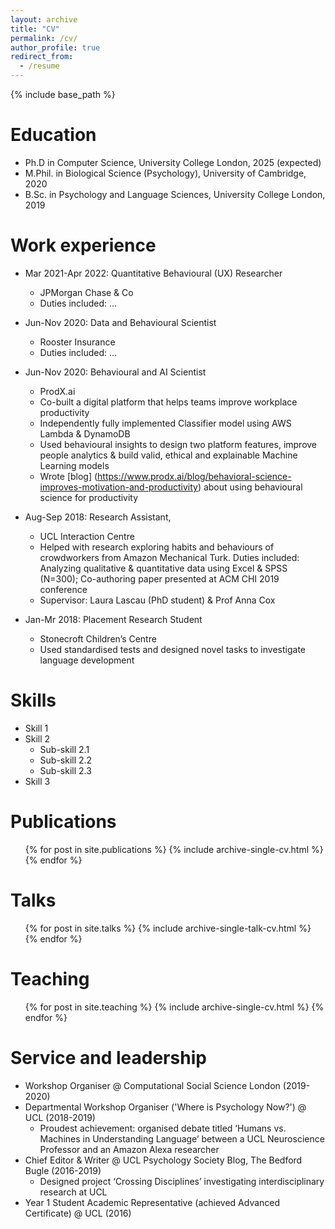 ```yaml
---
layout: archive
title: "CV"
permalink: /cv/
author_profile: true
redirect_from:
  - /resume
---
```


{% include base_path %}

Education
======
* Ph.D in Computer Science, University College London, 2025 (expected)
* M.Phil. in Biological Science (Psychology), University of Cambridge, 2020 
* B.Sc. in Psychology and Language Sciences, University College London, 2019



Work experience
======
* Mar 2021-Apr 2022: Quantitative Behavioural (UX) Researcher
  * JPMorgan Chase & Co
  * Duties included: ...

* Jun-Nov 2020: Data and Behavioural Scientist
  * Rooster Insurance
  * Duties included: ...

* Jun-Nov 2020: Behavioural and AI Scientist
  * ProdX.ai
  * Co-built a digital platform that helps teams improve workplace productivity
  * Independently fully implemented Classifier model using AWS Lambda & DynamoDB
  * Used behavioural insights to design two platform features, improve people analytics & build valid, ethical and explainable Machine Learning models
  * Wrote [blog] (https://www.prodx.ai/blog/behavioral-science-improves-motivation-and-productivity) about using behavioural science for productivity

* Aug-Sep 2018: Research Assistant, 
  * UCL Interaction Centre
  * Helped with research exploring habits and behaviours of crowdworkers from Amazon Mechanical Turk. Duties included: Analyzing qualitative & quantitative data using Excel & SPSS (N=300); Co-authoring paper presented at ACM CHI 2019 conference
  * Supervisor: Laura Lascau (PhD student) & Prof Anna Cox

* Jan-Mr 2018: Placement Research Student
  * Stonecroft Children’s Centre
  * Used standardised tests and designed novel tasks to investigate language development
  
Skills
======
* Skill 1
* Skill 2
  * Sub-skill 2.1
  * Sub-skill 2.2
  * Sub-skill 2.3
* Skill 3

Publications
======
  <ul>{% for post in site.publications %}
    {% include archive-single-cv.html %}
  {% endfor %}</ul>
  
Talks
======
  <ul>{% for post in site.talks %}
    {% include archive-single-talk-cv.html %}
  {% endfor %}</ul>
  
Teaching
======
  <ul>{% for post in site.teaching %}
    {% include archive-single-cv.html %}
  {% endfor %}</ul>
  
Service and leadership
======
* Workshop Organiser @ Computational Social Science London (2019-2020)
* Departmental Workshop Organiser ('Where is Psychology Now?') @ UCL (2018-2019)
  * Proudest achievement: organised debate titled ‘Humans vs. Machines in Understanding Language’ between a UCL Neuroscience Professor and an Amazon Alexa researcher
* Chief Editor & Writer @ UCL Psychology Society Blog, The Bedford Bugle (2016-2019)
  * Designed project ‘Crossing Disciplines’ investigating interdisciplinary research at UCL
* Year 1 Student Academic Representative (achieved Advanced Certificate) @ UCL (2016)
